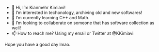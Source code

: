 - 👋 Hi, I’m Kianmehr Kimiavi!
- 👀 I’m interested in techonology, archiving old and new softwares!
- 🌱 I’m currently learning C++ and Math.
- 💞️ I’m looking to collaborate on someone that has software collection as well!
- 📫 How to reach me? Using my email or Twitter at @KKimiavi

Hope you have a good day lmao.

